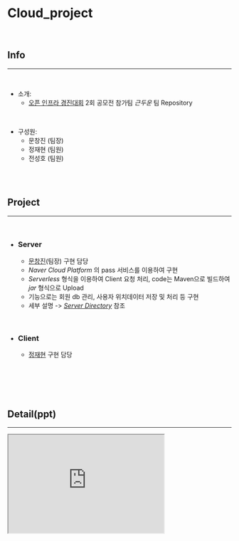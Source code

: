 <!--Heading-->
# Cloud_project
<br/>

## Info
___
<br/>

+ 소개:
    - [오픈 인프라 경진대회](http://www.oidc.co.kr/home) 2회 공모전 참가팀 _근두운_ 팀 Repository
<br/>

+ 구성원:
    - 문창진 (팀장)
    - 정재현 (팀원)
    - 전성호 (팀원)
<br/>
<br/>

## Project
___
<br/>

+ ### Server
    - [문창진](https://github.com/ChangJinMoon)(팀장) 구현 담당
    - _Naver Cloud Platform_ 의 pass 서비스를 이용하여 구현
    - _Serverless_ 형식을 이용하여 Client 요청 처리, code는 Maven으로 빌드하여 _jar_ 형식으로 Upload
    - 기능으로는 회원 db 관리, 사용자 위치데이터 저장 및 처리 등 구현
    - 세부 설명 -> [_Server Directory_](https://github.com/ChangJinMoon/Cloud_Project_Team/tree/master/Server) 참조
<br/>

+ ### Client
    - [정재현](https://github.com/wjstjdgh321) 구현 담당


<br/>
<br/>
<br/>
<br/>


## Detail(ppt)
___
<iframe src="https://skunivackr-my.sharepoint.com/personal/jin1004boy_skuniv_ac_kr/_layouts/15/Doc.aspx?sourcedoc=
{f4fd6785-5e27-4e88-a018-43ef4883ffa7}&amp;action=embedview&amp;wdAr=1.7777777777777777" width="350px" height="221px" frameborder="1"></iframe>
